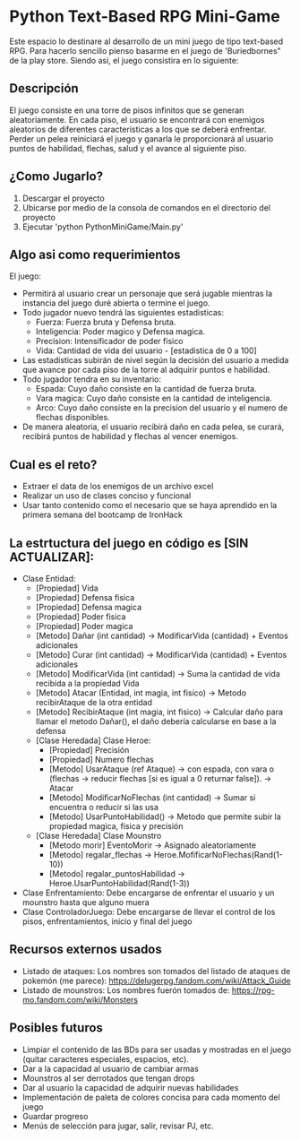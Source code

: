# Python Text-Based RPG Mini-Game

Este espacio lo destinare al desarrollo de un mini juego de tipo text-based RPG. Para hacerlo sencillo pienso basarme en el juego de 'Buriedbornes" de la play store. Siendo asi, el juego consistira en lo siguiente:

## Descripción

El juego consiste en una torre de pisos infinitos que se generan aleatoriamente. En cada piso, el usuario se encontrará con enemigos aleatorios de diferentes caracteristicas a los que se deberá enfrentar. Perder un pelea reiniciará el juego y ganarla le proporcionará al usuario puntos de habilidad, flechas, salud y el avance al siguiente piso.

## ¿Como Jugarlo?

 1. Descargar el proyecto
 2. Ubicarse por medio de la consola de comandos en el directorio del proyecto
 3. Ejecutar 'python PythonMiniGame/Main.py'

## Algo asi como requerimientos

El juego:
  * Permitirá al usuario crear un personaje que será jugable mientras la instancia del juego duré abierta o termine el juego.
  * Todo jugador nuevo tendrá las siguientes estadisticas:
      * Fuerza: Fuerza bruta y Defensa bruta.
      * Inteligencia: Poder magico y Defensa magica.
      * Precision: Intensificador de poder fisico
      * Vida: Cantidad de vida del usuario - [estadistica de 0 a 100]
  * Las estadisticas subirán de nivel según la decisión del usuario a medida que avance por cada piso de la torre al adquirir puntos e habilidad.
  * Todo jugador tendra en su inventario:
      * Espada: Cuyo daño consiste en la cantidad de fuerza bruta.
      * Vara magica: Cuyo daño consiste en la cantidad de inteligencia.
      * Arco: Cuyo daño consiste en la precision del usuario y el numero de flechas disponibles.
  * De manera aleatoria, el usuario recibirá daño en cada pelea, se curará, recibirá puntos de habilidad y flechas al vencer enemigos.
  
## Cual es el reto?
  * Extraer el data de los enemigos de un archivo excel
  * Realizar un uso de clases conciso y funcional
  * Usar tanto contenido como el necesario que se haya aprendido en la primera semana del bootcamp de IronHack
  

## La estrtuctura del juego en código es [SIN ACTUALIZAR]:
  * Clase Entidad:
      * [Propiedad] Vida
      * [Propiedad] Defensa fisica
      * [Propiedad] Defensa magica
      * [Propiedad] Poder fisica
      * [Propiedad] Poder magica      
      * [Metodo] Dañar (int cantidad) -> ModificarVida (cantidad) + Eventos adicionales
      * [Metodo] Curar (int cantidad) -> ModificarVida (cantidad) + Eventos adicionales
      * [Metodo] ModificarVida (int cantidad) -> Suma la cantidad de vida recibida a la propiedad Vida
      * [Metodo] Atacar (Entidad, int magia, int fisico) -> Metodo recibirAtaque de la otra entidad
      * [Metodo] RecibirAtaque (int magia, int fisico) -> Calcular daño para llamar el metodo Dañar(), el daño debería calcularse en base a la defensa  
      * [Clase Heredada] Clase Heroe:
          * [Propiedad] Precisión
          * [Propiedad] Numero flechas         
          * [Metodo] UsarAtaque (ref Ataque) -> con espada, con vara o (flechas -> reducir flechas [si es igual a 0 returnar false]). -> Atacar
          * [Metodo] ModificarNoFlechas (int cantidad) -> Sumar si encuentra o reducir si las usa
          * [Metodo] UsarPuntoHabilidad() -> Metodo que permite subir la propiedad magica, fisica y precisión     
      * [Clase Heredada] Clase Mounstro
          * [Metodo morir] EventoMorir -> Asignado aleatoriamente
          * [Metodo] regalar_flechas -> Heroe.MofificarNoFlechas(Rand(1-10))
          * [Metodo] regalar_puntosHabilidad -> Heroe.UsarPuntoHabilidad(Rand(1-3))       
  * Clase Enfrentamiento:
      Debe encargarse de enfrentar el usuario y un mounstro hasta que alguno muera  
  * Clase ControladorJuego:
      Debe encargarse de llevar el control de los pisos, enfrentamientos, inicio y final del juego

## Recursos externos usados
 * Listado de ataques: Los nombres son tomados del listado de ataques de pokemón (me parece): https://delugerpg.fandom.com/wiki/Attack_Guide
 * Listado de mounstros: Los nombres fuerón tomados de: https://rpg-mo.fandom.com/wiki/Monsters

## Posibles futuros
 * Limpiar el contenido de las BDs para ser usadas y mostradas en el juego (quitar caracteres especiales, espacios, etc).
 * Dar a la capacidad al usuario de cambiar armas
 * Mounstros al ser derrotados que tengan drops
 * Dar al usuario la capacidad de adquirir nuevas habilidades
 * Implementación de paleta de colores concisa para cada momento del juego
 * Guardar progreso
 * Menús de selección para jugar, salir, revisar PJ, etc.






